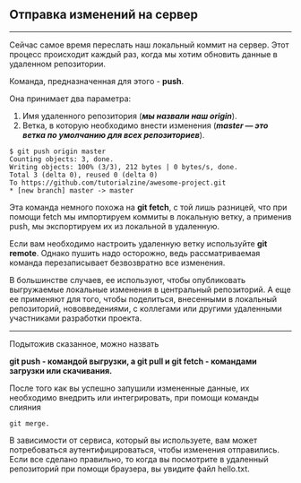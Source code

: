 ## **Отправка изменений на сервер**
___

Сейчас самое время переслать наш локальный коммит на сервер. Этот процесс происходит каждый раз, когда мы хотим обновить данные в удаленном репозитории.


Команда, предназначенная для этого - **push**. 

Она принимает два параметра:
1. Имя удаленного репозитория (***мы назвали наш origin***).
2. Ветка, в которую необходимо внести изменения (***master — это ветка по умолчанию для всех репозиториев***).

```bush=
$ git push origin master
Counting objects: 3, done.
Writing objects: 100% (3/3), 212 bytes | 0 bytes/s, done.
Total 3 (delta 0), reused 0 (delta 0)
To https://github.com/tutorialzine/awesome-project.git
* [new branch] master -> master
```

Эта команда немного похожа на **git fetch**, с той лишь разницей, что при помощи fetch мы импортируем коммиты в локальную ветку, а применив push, мы экспортируем их из локальной в удаленную.

 Если вам необходимо настроить удаленную ветку используйте **git remote**. Однако пушить надо осторожно, ведь рассматриваемая команда перезаписывает безвозвратно все изменения. 
 
 В большинстве случаев, ее используют, чтобы опубликовать выгружаемые локальные изменения в центральный репозиторий. А еще ее применяют для того, чтобы поделиться, внесенными в локальный репозиторий, нововведениями, с коллегами или другими удаленными участниками разработки проекта. 
 
 ___
 Подытожив сказанное, можно назвать 

 **git push - командой выгрузки, а git pull и git fetch - командами загрузки или скачивания.**
 
  После того как вы успешно запушили измененные данные, их необходимо внедрить или интегрировать, при помощи команды слияния 
  ```bush=
  git merge.
  ```
В зависимости от сервиса, который вы используете, вам может потребоваться аутентифицироваться, чтобы изменения отправились. Если все сделано правильно, то когда вы посмотрите в удаленный репозиторий при помощи браузера, вы увидите файл hello.txt.